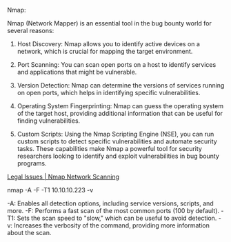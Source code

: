 Nmap: 

Nmap (Network Mapper) is an essential tool in the bug bounty world for several reasons:

1.	Host Discovery: Nmap allows you to identify active devices on a network, which is crucial for mapping the target environment.
	
2.	Port Scanning: You can scan open ports on a host to identify services and applications that might be vulnerable.

3.	Version Detection: Nmap can determine the versions of services running on open ports, which helps in identifying specific vulnerabilities.

4.	Operating System Fingerprinting: Nmap can guess the operating system of the target host, providing additional information that can be useful for finding vulnerabilities.

5.	Custom Scripts: Using the Nmap Scripting Engine (NSE), you can run custom scripts to detect specific vulnerabilities and automate security tasks.
These capabilities make Nmap a powerful tool for security researchers looking to identify and exploit vulnerabilities in bug bounty programs.

[Legal Issues | Nmap Network Scanning](https://nmap.org/book/legal-issues.html)

nmap -A -F -T1 10.10.10.223 -v

-A: Enables all detection options, including service versions, scripts, and more.
-F: Performs a fast scan of the most common ports (100 by default).
-T1: Sets the scan speed to "slow," which can be useful to avoid detection.
-v: Increases the verbosity of the command, providing more information about the scan.

